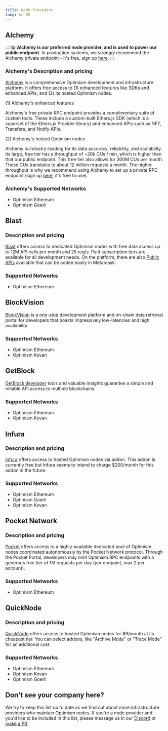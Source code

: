 ```yaml
---
title: Node Providers
lang: en-US
---
```


## Alchemy

::: tip
**Alchemy is our preferred node provider, and is used to power our public endpoint.** In production systems, we _strongly_ recommend the Alchemy private endpoint - it's free, sign up [here](https://www.alchemy.com/layer2/optimism/?a=818c11a8da).
:::

### Alchemy's Description and pricing

[Alchemy](https://docs.alchemy.com/reference/optimism-api-quickstart/?a=818c11a8da) is a comprehensive Optimism development and infrastructure platform. 
It offers free access to (1) enhanced features like SDKs and enhanced APIs, and (2) its hosted Optimism nodes. 

(1) Alchemy's enhanced features

Alchemy's free private RPC endpoint provides a complimentary suite of custom tools. These include a custom-built Ethers.js SDK (which is a superset of the Ethers.js Provider library) and enhanced APIs such as NFT, Transfers, and Notify APIs.


(2) Alchemy's hosted Optimism nodes

Alchemy is industry-leading for its data accuracy, reliability, and scalability. Its large, free tier has a throughput of ~20k CUs / min, which is higher than that our public endpoint. This free tier also allows for 300M CUs per month. These CUs translates to about 12 million requests a month. The higher throughput is why we recommend using Alchemy to set up a private RPC endpoint (sign up [here](https://www.alchemy.com/layer2/optimism/?a=818c11a8da), it's free to use). 


### Alchemy's Supported Networks

- Optimism Ethereum
- Optimism Goerli

## Blast

### Description and pricing

[Blast](https://blastapi.io/) offers access to dedicated Optimism nodes with free data access up to 12M API calls per month and 25 req/s. Paid subscription tiers are available for all development needs.
On the platform, there are also [Public APIs](https://blastapi.io/public-api/optimism) available that can be added easily in Metamask.

### Supported Networks

- Optimism Ethereum

## BlockVision

[BlockVision](https://blockvision.org/) is a one-stop development platform and on-chain data retrieval portal for developers that boasts impressively low-latencies and high availability.

### Supported Networks

- Optimism Ethereum
- Optimism Kovan

## GetBlock

[GetBlock developer](https://getblock.io/en/nodes/optimism/) tools and valuable insights guarantee a simple and reliable API access to multiple blockchains.


### Supported Networks

- Optimism Ethereum
- Optimism Kovan


## Infura

### Description and pricing

[Infura](https://infura.io) offers access to hosted Optimism nodes via addon.
This addon is currently free but Infura seems to intend to charge $200/month for this addon in the future.

### Supported Networks

- Optimism Ethereum
- Optimism Goerli
- Optimism Kovan


## Pocket Network

### Description and pricing

[Pocket](https://www.portal.pokt.network/) offers access to a highly-available dedicated pool of Optimism nodes coordinated autonomously by the Pocket Network protocol. Through the Pocket Portal, developers may mint Optimism RPC endpoints with a generous free tier of 1M requests per day (per endpoint, max 2 per account).

### Supported Networks

- Optimism Ethereum


## QuickNode

### Description and pricing

[QuickNode](https://www.quicknode.com/) offers access to hosted Optimism nodes for $9/month at its cheapest tier.
You can select addons, like "Archive Mode" or "Trace Mode" for an additional cost.

### Supported Networks

- Optimism Ethereum
- Optimism Kovan
- Optimism Goerli



## Don't see your company here?

We try to keep this list up to date as we find out about more infrastructure providers who maintain Optimism nodes.
If you're a node provider and you'd like to be included in this list, please message us in our [Discord](https://discord-gateway.optimism.io) or [make a PR](https://github.com/ethereum-optimism/community-hub/pulls). 
